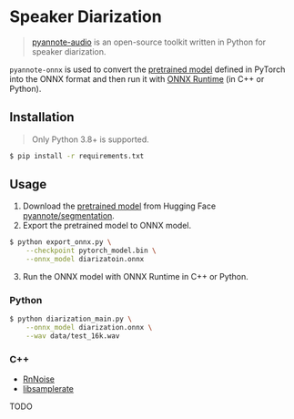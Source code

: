 # Speaker Diarization

> [pyannote-audio](https://github.com/pyannote/pyannote-audio) is an open-source toolkit written in Python for speaker diarization.

`pyannote-onnx` is used to convert the [pretrained model](https://huggingface.co/pyannote/segmentation) defined in PyTorch into the ONNX format and then run it with [ONNX Runtime](https://github.com/microsoft/onnxruntime) (in C++ or Python).

## Installation

> Only Python 3.8+ is supported.

``` bash
$ pip install -r requirements.txt
```

## Usage

1. Download the [pretrained model](https://huggingface.co/pyannote/segmentation/resolve/main/pytorch_model.bin) from Hugging Face [pyannote/segmentation](https://huggingface.co/pyannote/segmentation/tree/main).
2. Export the pretrained model to ONNX model.

``` bash
$ python export_onnx.py \
    --checkpoint pytorch_model.bin \
    --onnx_model diarizatoin.onnx
```

3. Run the ONNX model with ONNX Runtime in C++ or Python.

### Python

``` bash
$ python diarization_main.py \
    --onnx_model diarization.onnx \
    --wav data/test_16k.wav
```

### C++

- [RnNoise](https://github.com/werman/noise-suppression-for-voice)
- [libsamplerate](https://github.com/libsndfile/libsamplerate)

TODO
